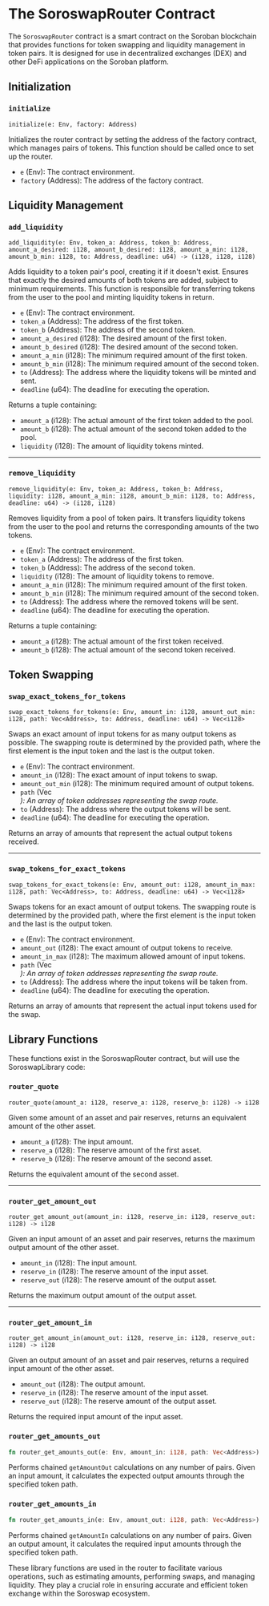 # The SoroswapRouter Contract

The `SoroswapRouter` contract is a smart contract on the Soroban blockchain that provides functions for token swapping and liquidity management in token pairs. It is designed for use in decentralized exchanges (DEX) and other DeFi applications on the Soroban platform.

## Initialization

### `initialize`

`initialize(e: Env, factory: Address)`

Initializes the router contract by setting the address of the factory contract, which manages pairs of tokens. This function should be called once to set up the router.

- `e` (Env): The contract environment.
- `factory` (Address): The address of the factory contract.

## Liquidity Management

### `add_liquidity`

`add_liquidity(e: Env, token_a: Address, token_b: Address, amount_a_desired: i128, amount_b_desired: i128, amount_a_min: i128, amount_b_min: i128, to: Address, deadline: u64) -> (i128, i128, i128)`

Adds liquidity to a token pair's pool, creating it if it doesn't exist. Ensures that exactly the desired amounts of both tokens are added, subject to minimum requirements. This function is responsible for transferring tokens from the user to the pool and minting liquidity tokens in return.

- `e` (Env): The contract environment.
- `token_a` (Address): The address of the first token.
- `token_b` (Address): The address of the second token.
- `amount_a_desired` (i128): The desired amount of the first token.
- `amount_b_desired` (i128): The desired amount of the second token.
- `amount_a_min` (i128): The minimum required amount of the first token.
- `amount_b_min` (i128): The minimum required amount of the second token.
- `to` (Address): The address where the liquidity tokens will be minted and sent.
- `deadline` (u64): The deadline for executing the operation.

Returns a tuple containing:
- `amount_a` (i128): The actual amount of the first token added to the pool.
- `amount_b` (i128): The actual amount of the second token added to the pool.
- `liquidity` (i128): The amount of liquidity tokens minted.
___

### `remove_liquidity`

`remove_liquidity(e: Env, token_a: Address, token_b: Address, liquidity: i128, amount_a_min: i128, amount_b_min: i128, to: Address, deadline: u64) -> (i128, i128)`

Removes liquidity from a pool of token pairs. It transfers liquidity tokens from the user to the pool and returns the corresponding amounts of the two tokens. 

- `e` (Env): The contract environment.
- `token_a` (Address): The address of the first token.
- `token_b` (Address): The address of the second token.
- `liquidity` (i128): The amount of liquidity tokens to remove.
- `amount_a_min` (i128): The minimum required amount of the first token.
- `amount_b_min` (i128): The minimum required amount of the second token.
- `to` (Address): The address where the removed tokens will be sent.
- `deadline` (u64): The deadline for executing the operation.

Returns a tuple containing:
- `amount_a` (i128): The actual amount of the first token received.
- `amount_b` (i128): The actual amount of the second token received.

## Token Swapping

### `swap_exact_tokens_for_tokens`

`swap_exact_tokens_for_tokens(e: Env, amount_in: i128, amount_out_min: i128, path: Vec<Address>, to: Address, deadline: u64) -> Vec<i128>`

Swaps an exact amount of input tokens for as many output tokens as possible. The swapping route is determined by the provided path, where the first element is the input token and the last is the output token.

- `e` (Env): The contract environment.
- `amount_in` (i128): The exact amount of input tokens to swap.
- `amount_out_min` (i128): The minimum required amount of output tokens.
- `path` (Vec<Address>): An array of token addresses representing the swap route.
- `to` (Address): The address where the output tokens will be sent.
- `deadline` (u64): The deadline for executing the operation.

Returns an array of amounts that represent the actual output tokens received.
___

### `swap_tokens_for_exact_tokens`
`swap_tokens_for_exact_tokens(e: Env, amount_out: i128, amount_in_max: i128, path: Vec<Address>, to: Address, deadline: u64) -> Vec<i128>`

Swaps tokens for an exact amount of output tokens. The swapping route is determined by the provided path, where the first element is the input token and the last is the output token.

- `e` (Env): The contract environment.
- `amount_out` (i128): The exact amount of output tokens to receive.
- `amount_in_max` (i128): The maximum allowed amount of input tokens.
- `path` (Vec<Address>): An array of token addresses representing the swap route.
- `to` (Address): The address where the input tokens will be taken from.
- `deadline` (u64): The deadline for executing the operation.

Returns an array of amounts that represent the actual input tokens used for the swap.

## Library Functions

These functions exist in the SoroswapRouter contract, but will use the SoroswapLibrary code:

### `router_quote`
`router_quote(amount_a: i128, reserve_a: i128, reserve_b: i128) -> i128`

Given some amount of an asset and pair reserves, returns an equivalent amount of the other asset.

- `amount_a` (i128): The input amount.
- `reserve_a` (i128): The reserve amount of the first asset.
- `reserve_b` (i128): The reserve amount of the second asset.

Returns the equivalent amount of the second asset.
___

### `router_get_amount_out`
`router_get_amount_out(amount_in: i128, reserve_in: i128, reserve_out: i128) -> i128`

Given an input amount of an asset and pair reserves, returns the maximum output amount of the other asset.

- `amount_in` (i128): The input amount.
- `reserve_in` (i128): The reserve amount of the input asset.
- `reserve_out` (i128): The reserve amount of the output asset.

Returns the maximum output amount of the output asset.
___

### `router_get_amount_in`

`router_get_amount_in(amount_out: i128, reserve_in: i128, reserve_out: i128) -> i128`

Given an output amount of an asset and pair reserves, returns a required input amount of the other asset.

- `amount_out` (i128): The output amount.
- `reserve_in` (i128): The reserve amount of the input asset.
- `reserve_out` (i128): The reserve amount of the output asset.

Returns the required input amount of the input asset.

### `router_get_amounts_out`

```rust
fn router_get_amounts_out(e: Env, amount_in: i128, path: Vec<Address>) -> Vec<i128>
```
Performs chained `getAmountOut` calculations on any number of pairs. Given an input amount, it calculates the expected output amounts through the specified token path.

### `router_get_amounts_in`
```rust
fn router_get_amounts_in(e: Env, amount_out: i128, path: Vec<Address>) -> Vec<i128>
```
Performs chained `getAmountIn` calculations on any number of pairs. Given an output amount, it calculates the required input amounts through the specified token path.

These library functions are used in the router to facilitate various operations, such as estimating amounts, performing swaps, and managing liquidity. They play a crucial role in ensuring accurate and efficient token exchange within the Soroswap ecosystem.
